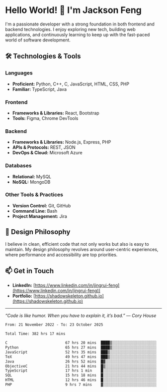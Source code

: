 # Hello World! 👋 I'm Jackson Feng

I'm a passionate developer with a strong foundation in both frontend and backend technologies. I enjoy exploring new tech, building web applications, and continuously learning to keep up with the fast-paced world of software development.

## 🛠 Technologies & Tools

### Languages
- **Proficient:** Python, C++, C, JavaScript, HTML, CSS, PHP
- **Familiar:** TypeScript, Java

### Frontend
- **Frameworks & Libraries:** React, Bootstrap
- **Tools:** Figma, Chrome DevTools

### Backend
- **Frameworks & Libraries:** Node.js, Express, PHP
- **APIs & Protocols:** REST, JSON
- **DevOps & Cloud:** Microsoft Azure

### Databases
- **Relational:** MySQL
- **NoSQL:** MongoDB

### Other Tools & Practices
- **Version Control:** Git, GitHub
- **Command Line:** Bash
- **Project Management:** Jira


## 🎨 Design Philosophy

I believe in clean, efficient code that not only works but also is easy to maintain. My design philosophy revolves around user-centric experiences, where performance and accessibility are top priorities.

## 📫 Get in Touch

- **LinkedIn:** [https://www.linkedin.com/in/jingrui-feng](https://www.linkedin.com/in/jingrui-feng))
- **Portfolio:** [https://shadowskeleton.github.io](https://shadowskeleton.github.io)

---

*“Code is like humor. When you have to explain it, it’s bad.” — Cory House*



<!--START_SECTION:waka-->

```txt
From: 21 November 2022 - To: 23 October 2025

Total Time: 382 hrs 17 mins

C                          67 hrs 20 mins  ████▒░░░░░░░░░░░░░░░░░░░░   17.61 %
Python                     65 hrs 27 mins  ████▒░░░░░░░░░░░░░░░░░░░░   17.12 %
JavaScript                 52 hrs 35 mins  ███▒░░░░░░░░░░░░░░░░░░░░░   13.76 %
TeX                        49 hrs 47 mins  ███▒░░░░░░░░░░░░░░░░░░░░░   13.02 %
Java                       26 hrs 52 mins  █▓░░░░░░░░░░░░░░░░░░░░░░░   07.03 %
ObjectiveC                 21 hrs 44 mins  █▒░░░░░░░░░░░░░░░░░░░░░░░   05.69 %
TypeScript                 17 hrs 1 min    █░░░░░░░░░░░░░░░░░░░░░░░░   04.45 %
SQL                        15 hrs 18 mins  █░░░░░░░░░░░░░░░░░░░░░░░░   04.00 %
HTML                       12 hrs 46 mins  █░░░░░░░░░░░░░░░░░░░░░░░░   03.34 %
PHP                        9 hrs 7 mins    ▓░░░░░░░░░░░░░░░░░░░░░░░░   02.39 %
```

<!--END_SECTION:waka-->

